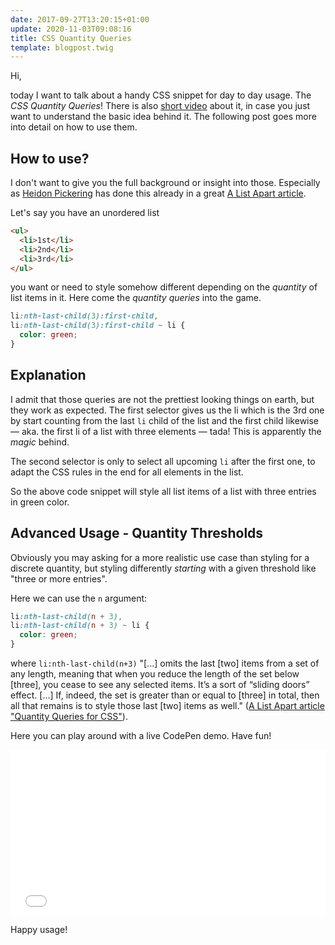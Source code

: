 ```yaml
---
date: 2017-09-27T13:20:15+01:00
update: 2020-11-03T09:08:16
title: CSS Quantity Queries
template: blogpost.twig
---
```


Hi,

today I want to talk about a handy CSS snippet for day to day usage. The _CSS
Quantity Queries_! There is also [short video](www.youtube.com/watch?v=PXmvVxx_I60) about it, in case you just want to
understand the basic idea behind it. The following post goes more into detail on
how to use them.

## How to use?

I don't want to give you the full background or insight into those. Especially
as [Heidon Pickering](http://twitter.com/@heydonworks) has done this already in
a great [A List Apart article](http://alistapart.com/article/quantity-queries-for-css).

Let's say you have an unordered list

```html
<ul>
  <li>1st</li>
  <li>2nd</li>
  <li>3rd</li>
</ul>
```

you want or need to style somehow different depending on the _quantity_ of list items in it. Here come the _quantity queries_ into the game.

```css
li:nth-last-child(3):first-child,
li:nth-last-child(3):first-child ~ li {
  color: green;
}
```

## Explanation

I admit that those queries are not the prettiest looking things on earth, but they work as expected. The first selector gives us the li which is the 3rd one by start counting from the last `li` child of the list and the first child likewise — aka. the first li of a list with three elements — tada! This is apparently the _magic_ behind.

The second selector is only to select all upcoming `li` after the first one, to adapt the CSS rules in the end for all elements in the list.

So the above code snippet will style all list items of a list with three entries in green color.

## Advanced Usage - Quantity Thresholds

Obviously you may asking for a more realistic use case than styling for a discrete quantity, but styling differently _starting_ with a given threshold like "three or more entries".

Here we can use the `n` argument:

```css
li:nth-last-child(n + 3),
li:nth-last-child(n + 3) ~ li {
  color: green;
}
```

where `li:nth-last-child(n+3)` "[...] omits the last [two] items from a set of any length, meaning that when you reduce the length of the set below [three], you cease to see any selected items. It’s a sort of “sliding doors” effect. [...] If, indeed, the set is greater than or equal to [three] in total, then all that remains is to style those last [two] items as well." ([A List Apart article "Quantity Queries for CSS"](https://alistapart.com/article/quantity-queries-for-css)).

Here you can play around with a live CodePen demo. Have fun!

<iframe height='265' scrolling='no' title='CSS Quantity Queries' src='//codepen.io/andi1984/embed/preview/LxoywP/?height=265&theme-id=0&default-tab=css,result&embed-version=2' frameborder='no' allowtransparency='true' allowfullscreen='true' style='width: 100%;'>See the Pen <a href='http://codepen.io/andi1984/pen/LxoywP/'>CSS Quantity Queries</a> by Andreas Sander (<a href='http://codepen.io/andi1984'>@andi1984</a>) on <a href='http://codepen.io'>CodePen</a>.
</iframe>

Happy usage!
